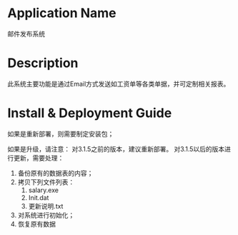 # Application Name
邮件发布系统

# Description
此系统主要功能是通过Email方式发送如工资单等各类单据，并可定制相关报表。

# Install & Deployment Guide
如果是重新部署，则需要制定安装包；

如果是升级，请注意：
对3.1.5之前的版本，建议重新部署。
对3.1.5以后的版本进行更新，需要处理：
  1. 备份原有的数据表的内容；
  2. 拷贝下列文件列表：
     1) salary.exe
     2) Init.dat
     3) 更新说明.txt
  3. 对系统进行初始化；
  4. 恢复原有数据
